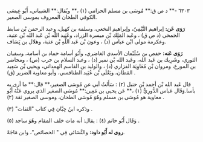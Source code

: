 ٦٣٠٣ -** د ص ق:** مُوسَى بن مسلم الحزامي (١) ،** ويُقال:** الشيباني، أَبُو عِيسَى الكوفي الطحان المعروف بموسى الصغير.

**رَوَى عَن:** إبراهيم التَّيْمِيّ، وإبراهيم النخعي، وسلمة بن كهيل، وعبد الرحمن بْن سابط الجمحي (د ص ق) ، وعَبد المَلِك بْن ميسرة الزراد، وعُبَيد اللَّه بْن عَبد الله بْن عتبة، وعكرمة مولى ابْن عباس (د) ، وعون بْن عَبد اللَّهِ بْن عتبة، وهلال بن يَِسَاف.

**رَوَى عَنه:** حفص بن سُلَيْمان الأسدي الغاضري، وأَبُو أسامة حماد بن أسامة، وسفيان الثوري، وشَرِيك بن عَبد الله، وعَبد الله بْن نمير (د) ، وعبد السلام بن حرب (ص) ، ومحاضر بن المورع، ومروان بْن مُعَاوِيَة الفزاري (د) ، والوليد بن القاسم الهمداني، ويحيى بْن سَعِيد القطان، ويَعْلَى بْن عُبَيد الطنافسي، وأبو معاوية الضرير (ق) .

قال عَبد الله بْن أحمد بْن حنبل (٢) : سَأَلتُ أبي عن مُوسَى الصغير،** قال:** ما أرى به بأسا.وَقَال عَباس الدُّورِيُّ (١) ،** عَن يحيى بن مَعِين:** مُوسَى الصغير الذي يروي عَنْهُ أَبُو معاوية هو مُوسَى بن مسلم وهُوَ مُوسَى الطحان، وموسى الصغير ثقة (٢) .

وذكره ابنُ حِبَّان فِي كتاب "الثقات" (٣) .

وَقَال أَبُو حاتم (٤) : يقال: أنه مات خلف المقام وهُوَ ساجد (٥) .

**روى له أَبُو داود:** والنَّسَائي فِي " الخصائص"، وابن مَاجَهْ.